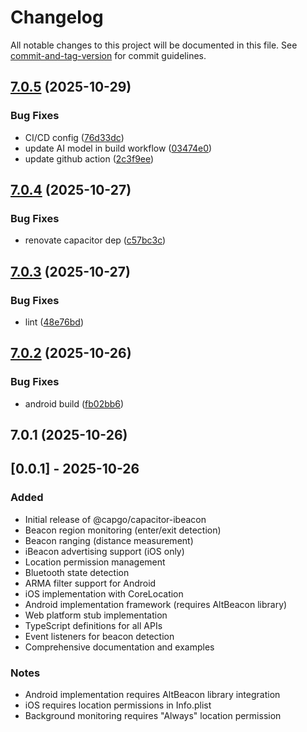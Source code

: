 # Changelog

All notable changes to this project will be documented in this file. See [commit-and-tag-version](https://github.com/absolute-version/commit-and-tag-version) for commit guidelines.

## [7.0.5](https://github.com/Cap-go/capacitor-ibeacon/compare/7.0.4...7.0.5) (2025-10-29)


### Bug Fixes

* CI/CD config ([76d33dc](https://github.com/Cap-go/capacitor-ibeacon/commit/76d33dca51bdd70f33833a642dc488a864241dcd))
* update AI model in build workflow ([03474e0](https://github.com/Cap-go/capacitor-ibeacon/commit/03474e0498673ee0d1f6d459bc702b3b28d722c6))
* update github action ([2c3f9ee](https://github.com/Cap-go/capacitor-ibeacon/commit/2c3f9ee9283db31b30edf8e08579a2bda1ab1981))

## [7.0.4](https://github.com/Cap-go/capacitor-ibeacon/compare/7.0.3...7.0.4) (2025-10-27)


### Bug Fixes

* renovate capacitor dep ([c57bc3c](https://github.com/Cap-go/capacitor-ibeacon/commit/c57bc3c17cbf26b47f1e83ae576ad4417fae00c7))

## [7.0.3](https://github.com/Cap-go/capacitor-ibeacon/compare/7.0.2...7.0.3) (2025-10-27)


### Bug Fixes

* lint ([48e76bd](https://github.com/Cap-go/capacitor-ibeacon/commit/48e76bd7f7d4fabf1941c29dfe0d7ac9d5925428))

## [7.0.2](https://github.com/Cap-go/capacitor-ibeacon/compare/7.0.1...7.0.2) (2025-10-26)


### Bug Fixes

* android build ([fb02bb6](https://github.com/Cap-go/capacitor-ibeacon/commit/fb02bb6d8e772814ddd014a0b4cef980d3aa4335))

## 7.0.1 (2025-10-26)

## [0.0.1] - 2025-10-26

### Added

- Initial release of @capgo/capacitor-ibeacon
- Beacon region monitoring (enter/exit detection)
- Beacon ranging (distance measurement)
- iBeacon advertising support (iOS only)
- Location permission management
- Bluetooth state detection
- ARMA filter support for Android
- iOS implementation with CoreLocation
- Android implementation framework (requires AltBeacon library)
- Web platform stub implementation
- TypeScript definitions for all APIs
- Event listeners for beacon detection
- Comprehensive documentation and examples

### Notes

- Android implementation requires AltBeacon library integration
- iOS requires location permissions in Info.plist
- Background monitoring requires "Always" location permission
